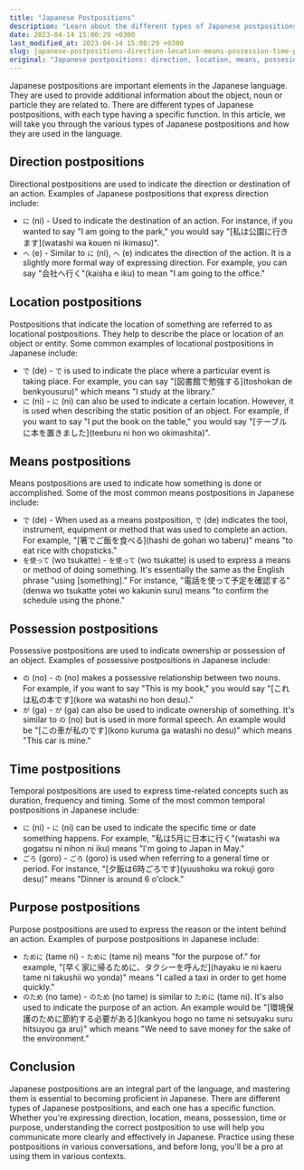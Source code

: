 ```yaml
---
title: "Japanese Postpositions"
description: "Learn about the different types of Japanese postpositions, their meanings and usage in everyday language."
date: 2023-04-14 15:00:29 +0300
last_modified_at: 2023-04-14 15:00:29 +0300
slug: japanese-postpositions-direction-location-means-possession-time-purpose
original: "Japanese postpositions: direction, location, means, possesion, time, purpose"
---
```

Japanese postpositions are important elements in the Japanese language. They are used to provide additional information about the object, noun or particle they are related to. There are different types of Japanese postpositions, with each type having a specific function. In this article, we will take you through the various types of Japanese postpositions and how they are used in the language.


## Direction postpositions

Directional postpositions are used to indicate the direction or destination of an action. Examples of Japanese postpositions that express direction include:

- `に` (ni) - Used to indicate the destination of an action. For instance, if you wanted to say "I am going to the park," you would say "[私は公園に行きます](watashi wa kouen ni ikimasu)".
- `へ` (e) - Similar to `に` (ni), `へ` (e) indicates the direction of the action. It is a slightly more formal way of expressing direction. For example, you can say "会社へ行く"(kaisha e iku) to mean "I am going to the office."


## Location postpositions

Postpositions that indicate the location of something are referred to as locational postpositions. They help to describe the place or location of an object or entity. Some common examples of locational postpositions in Japanese include:

- `で` (de) - `で` is used to indicate the place where a particular event is taking place. For example, you can say "[図書館で勉強する](toshokan de benkyousuru)" which means "I study at the library."
- `に` (ni) - `に` (ni) can also be used to indicate a certain location. However, it is used when describing the static position of an object. For example, if you want to say "I put the book on the table," you would say "[テーブルに本を置きました](teeburu ni hon wo okimashita)".


## Means postpositions

Means postpositions are used to indicate how something is done or accomplished. Some of the most common means postpositions in Japanese include:

- `で` (de) - When used as a means postposition, `で` (de) indicates the tool, instrument, equipment or method that was used to complete an action. For example, "[箸でご飯を食べる](hashi de gohan wo taberu)" means "to eat rice with chopsticks."
- `を使って` (wo tsukatte) - `を使って` (wo tsukatte) is used to express a means or method of doing something. It's essentially the same as the English phrase "using [something]." For instance, "電話を使って予定を確認する"(denwa wo tsukatte yotei wo kakunin suru) means "to confirm the schedule using the phone."


## Possession postpositions

Possessive postpositions are used to indicate ownership or possession of an object. Examples of possessive postpositions in Japanese include:

- `の` (no) - `の` (no) makes a possessive relationship between two nouns. For example, if you want to say "This is my book," you would say "[これは私の本です](kore wa watashi no hon desu)."
- `が` (ga) - `が` (ga) can also be used to indicate ownership of something. It's similar to `の` (no) but is used in more formal speech. An example would be "[この車が私のです](kono kuruma ga watashi no desu)" which means "This car is mine."


## Time postpositions

Temporal postpositions are used to express time-related concepts such as duration, frequency and timing. Some of the most common temporal postpositions in Japanese include:

- `に` (ni) - `に` (ni) can be used to indicate the specific time or date something happens. For example, "私は5月に日本に行く"(watashi wa gogatsu ni nihon ni iku) means "I'm going to Japan in May."
- `ごろ` (goro) - `ごろ` (goro) is used when referring to a general time or period. For instance, "[夕飯は6時ごろです](yuushoku wa rokuji goro desu)" means "Dinner is around 6 o'clock."


## Purpose postpositions

Purpose postpositions are used to express the reason or the intent behind an action. Examples of purpose postpositions in Japanese include:

- `ために` (tame ni) - `ために` (tame ni) means "for the purpose of." for example, "[早く家に帰るために、タクシーを呼んだ](hayaku ie ni kaeru tame ni takushii wo yonda)" means "I called a taxi in order to get home quickly."
- `のため` (no tame) - `のため` (no tame) is similar to `ために` (tame ni). It's also used to indicate the purpose of an action. An example would be "[環境保護のために節約する必要がある](kankyou hogo no tame ni setsuyaku suru hitsuyou ga aru)" which means "We need to save money for the sake of the environment."


## Conclusion

Japanese postpositions are an integral part of the language, and mastering them is essential to becoming proficient in Japanese. There are different types of Japanese postpositions, and each one has a specific function. Whether you're expressing direction, location, means, possession, time or purpose, understanding the correct postposition to use will help you communicate more clearly and effectively in Japanese. Practice using these postpositions in various conversations, and before long, you'll be a pro at using them in various contexts.